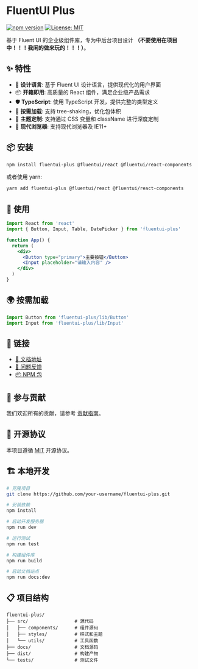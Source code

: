 # FluentUI Plus

[![npm version](https://badge.fury.io/js/fluentui-plus.svg)](https://badge.fury.io/js/fluentui-plus)
[![License: MIT](https://img.shields.io/badge/License-MIT-yellow.svg)](https://opensource.org/licenses/MIT)

基于 Fluent UI 的企业级组件库，专为中后台项目设计 **（不要使用在项目中！！！我闲的做来玩的！！！）**。

## ✨ 特性

- 🎨 **设计语言**: 基于 Fluent UI 设计语言，提供现代化的用户界面
- 📦 **开箱即用**: 高质量的 React 组件，满足企业级产品需求
- 🛡 **TypeScript**: 使用 TypeScript 开发，提供完整的类型定义
- 🎯 **按需加载**: 支持 tree-shaking，优化包体积
- 🌈 **主题定制**: 支持通过 CSS 变量和 className 进行深度定制
- 📱 **现代浏览器**: 支持现代浏览器及 IE11+

## 📦 安装

```bash
npm install fluentui-plus @fluentui/react @fluentui/react-components
```

或者使用 yarn:

```bash
yarn add fluentui-plus @fluentui/react @fluentui/react-components
```

## 🔨 使用

```jsx
import React from 'react'
import { Button, Input, Table, DatePicker } from 'fluentui-plus'

function App() {
  return (
    <div>
      <Button type="primary">主要按钮</Button>
      <Input placeholder="请输入内容" />
    </div>
  )
}
```

## 🌍 按需加载

```jsx
import Button from 'fluentui-plus/lib/Button'
import Input from 'fluentui-plus/lib/Input'
```

## 🔗 链接

- [📖 文档地址](https://your-docs-site.com)
- [🐛 问题反馈](https://github.com/your-username/fluentui-plus/issues)
- [📦 NPM 包](https://www.npmjs.com/package/fluentui-plus)

## 🤝 参与贡献

我们欢迎所有的贡献，请参考 [贡献指南](./CONTRIBUTING.md)。

## 📄 开源协议

本项目遵循 [MIT](./LICENSE) 开源协议。

## 🏗️ 本地开发

```bash
# 克隆项目
git clone https://github.com/your-username/fluentui-plus.git

# 安装依赖
npm install

# 启动开发服务器
npm run dev

# 运行测试
npm run test

# 构建组件库
npm run build

# 启动文档站点
npm run docs:dev
```

## 📋 项目结构

```
fluentui-plus/
├── src/                 # 源代码
│   ├── components/      # 组件源码
│   ├── styles/          # 样式和主题
│   └── utils/           # 工具函数
├── docs/                # 文档源码
├── dist/                # 构建产物
└── tests/               # 测试文件
```